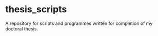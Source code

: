 # thesis_scripts
A repository for scripts and programmes written for completion of my doctoral thesis.
